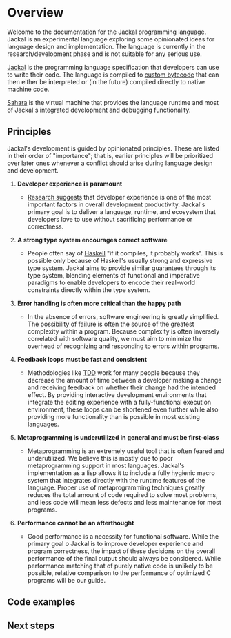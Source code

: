 # Overview

Welcome to the documentation for the Jackal programming language. Jackal is an experimental language exploring some
opinionated ideas for language design and implementation. The language is currently in the research/development phase
and is not suitable for any serious use.

[Jackal](./jackal/index.md) is the programming language specification that developers can use to write their code. The
language is compiled to [custom bytecode](./sahara/bytecode.md) that can then either be interpreted or (in the future)
compiled directly to native machine code.

[Sahara](./sahara/index.md) is the virtual machine that provides the language runtime and most of Jackal's integrated
development and debugging functionality.

## Principles

Jackal's development is guided by opinionated principles. These are listed in their order of "importance"; that is,
earlier principles will be prioritized over later ones whenever a conflict should arise during language design and
development.

1. **Developer experience is paramount**
    * [Research suggests](https://queue.acm.org/detail.cfm?id=3595878) that developer experience is one of the most
      important factors in overall development productivity. Jackal's primary goal is to deliver a language, runtime,
      and ecosystem that developers love to use without sacrificing performance or correctness.

2. **A strong type system encourages correct software**
    * People often say of [Haskell](https://www.haskell.org/) "if it compiles, it probably works". This is possible only
      because of Haskell's usually strong and expressive type system. Jackal aims to provide similar guarantees through
      its type system, blending elements of functional and imperative paradigms to enable developers to encode their
      real-world constraints directly within the type system.

3. **Error handling is often more critical than the happy path**
    * In the absence of errors, software engineering is greatly simplified. The possibility of failure is often the
      source of the greatest complexity within a program. Because complexity is often inversely correlated with software
      quality, we must aim to minimize the overhead of recognizing and responding to errors within programs.

4. **Feedback loops must be fast and consistent**
    * Methodologies like [TDD](https://en.wikipedia.org/wiki/Test-driven_development) work for many people because they
      decrease the amount of time between a developer making a change and receiving feedback on whether their change had
      the intended effect. By providing interactive development environments that integrate the editing experience with
      a fully-functional execution environment, these loops can be shortened even further while also providing more
      functionality than is possible in most existing languages.

5. **Metaprogramming is underutilized in general and must be first-class**
    * Metaprogramming is an extremely useful tool that is often feared and underutilized. We believe this is mostly due
      to poor metaprogramming support in most languages. Jackal's implementation as a lisp allows it to include a fully
      hygienic macro system that integrates directly with the runtime features of the language. Proper use of
      metaprogramming techniques greatly reduces the total amount of code required to solve most problems, and less code
      will mean less defects and less maintenance for most programs.

6. **Performance cannot be an afterthought**
    * Good performance is a necessity for functional software. While the primary goal o Jackal is to improve developer
      experience and program correctness, the impact of these decisions on the overall performance of the final output
      should always be considered. While performance matching that of purely native code is unlikely to be possible,
      relative comparison to the performance of optimized C programs will be our guide.

## Code examples

## Next steps
